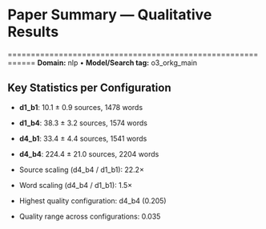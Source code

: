 # Paper Summary — Qualitative Results
============================================================
**Domain:** nlp  •  **Model/Search tag:** o3_orkg_main

## Key Statistics per Configuration
- **d1_b1**: 10.1 ± 0.9 sources, 1478 words
- **d1_b4**: 38.3 ± 3.2 sources, 1574 words
- **d4_b1**: 33.4 ± 4.4 sources, 1541 words
- **d4_b4**: 224.4 ± 21.0 sources, 2204 words

- Source scaling (d4_b4 / d1_b1): 22.2×
- Word scaling (d4_b4 / d1_b1): 1.5×

- Highest quality configuration: d4_b4 (0.205)
- Quality range across configurations: 0.035